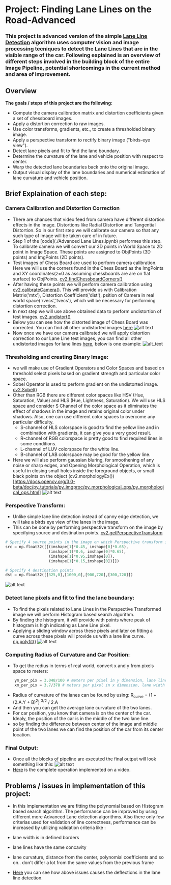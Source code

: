# **Project: Finding Lane Lines on the Road-Advanced** 
### This project is advanced version of the simple [Lane Line Detection](___) algorithm uses computer vision and image processing tecniques to detect the Lane Lines that are in the visible range of the car. Following explained is an overview of different steps involved in the building block of the entire Image Pipeline, potential shortcomings in the current method and area of improvement.

## Overview
**The goals / steps of this project are the following:**

- Compute the camera calibration matrix and distortion coefficients given a set of chessboard images.
- Apply a distortion correction to raw images.
- Use color transforms, gradients, etc., to create a thresholded binary image.
- Apply a perspective transform to rectify binary image ("birds-eye view").
- Detect lane pixels and fit to find the lane boundary.
- Determine the curvature of the lane and vehicle position with respect to center.
- Warp the detected lane boundaries back onto the original image.
- Output visual display of the lane boundaries and numerical estimation of lane curvature and vehicle position.

[//]: # (Image References)

[image1]: ./camera_cal/undistorted/cal1.jpg
[image2]: ./test_outputs/undistorted_test6.jpg
[image3]: ./test_outputs/thresholded_image_test6.jpg
[image4]: ./test_outputs/warped_image_test3.jpg
[image5]: ./test_outputs/polyfitted.png
[image6]: ./test_outputs/final_image_test3.jpg

## Brief Explaination of each step:

### Camera Calibration and Distortion Correction

- There are chances that video feed from camera have different distortion effects in the image. Distortions like Radial Distortion and Tangential Distortion. So in our first step we will calibrate our camera so that any such type of image will be taken care of in future.
- Step 1 of the [code](./Advanced Lane Lines.ipynb) performes this step. To calibrate camera we will convert our 3D points in World Space to 2D point in Image Space. These points are assigned to ObjPoints (3D points) and ImgPoints (2D points). 
- Test images of Chess Board are used to perform camera calibration. Here we will use the corners found in the Chess Board as the ImgPoints and XY coordinates(z=0 as assuming chessboards are are on flat surface) to ObjPoints. [cv2.findChessboardCorners()](https://docs.opencv.org/2.4/modules/calib3d/doc/camera_calibration_and_3d_reconstruction.html)
- After having these points we will perform camera calibration using [cv2.calibrateCamera()](https://docs.opencv.org/2.4/modules/calib3d/doc/camera_calibration_and_3d_reconstruction.html). This will provide us with Calibration Matrix('mtx'), Distortion Coefficient('dist'), psition of Camera in real world space('rvecs','tvecs'), which will be necessary for performing distortion correction.
- In next step we will use above obtained data to perform undistortion of test images. [cv2.undistort()](https://docs.opencv.org/2.4/modules/imgproc/doc/geometric_transformations.html)
- Below you can see how the distorted image of Chess Board was corrected. You can find all other undistorted images [here](./camera_cal/undistorted)
![alt text][image1]
- Now once we have our camera calibrated we will apply distortion correction to our Lane Line test images, you can find all other undistorted images for lane lines [here](./test_outputs), below is one example:
![alt_text][image2]

### Thresholding and creating Binary Image:
- we will make use of Gradient Operators and Color Spaces and based on threshold select pixels based on gradient strength and particular color space.
- Sobel Operator is used to perform gradient on the undistorted image. [cv2.Sobel()](https://docs.opencv.org/2.4/doc/tutorials/imgproc/imgtrans/sobel_derivatives/sobel_derivatives.html)
- Other than RGB there are different color spaces like HSV (Hue, Saturation, Value) and HLS (Hue, Lightness, Saturation). We will use HLS space and consider S Channel of the color space as it eliminates the effect of shadows in the image and retains original color under shadows. Also, one can use different color spaces to overcome any particular difficulty.
    - S-channel of HLS colorspace is good to find the yellow line and in combination with gradients, it can give you a very good result.
    - R-channel of RGB colorspace is pretty good to find required lines in some conditions.
    - L-channel of LUV colorspace for the white line.
    - B-channel of LAB colorspace may be good for the yellow line.
- Here we will also perform gaussian bluring, for smoothening of any noise or sharp edges, and Opening Morphological Operation, which is useful in closing small holes inside the foreground objects, or small black points on the object (cv2.morphologyEx())[https://docs.opencv.org/3.0-beta/doc/py_tutorials/py_imgproc/py_morphological_ops/py_morphological_ops.html]
![alt text][image3]

### Perspective Transform:
- Unlike simple lane line detection instead of canny edge detection, we will take a birds eye view of the lanes in the image.
- This can be done by performing perspective transform on the image by specifying source and destination points. [cv2.getPerspectiveTransform](https://docs.opencv.org/3.0-beta/doc/py_tutorials/py_imgproc/py_geometric_transformations/py_geometric_transformations.html)
```python
# Specify 4 source points in the image on which Perspective transform is to be performed
src = np.float32([[(imshape[1]*0.45, imshape[0]*0.65),
                   (imshape[1]*0.6, imshape[0]*0.65),
                   (imshape[1]*0.95,imshape[0]),
                   (imshape[1]*0.15,imshape[0])]])

# Specify 4 destination points
dst = np.float32([[325,0],[1000,0],[900,720],[300,720]])

```
![alt text][image4]

###  Detect lane pixels and fit to find the lane boundary:
- To find the pixels related to Lane Lines in the Perspective Transformed image we will perform Histogram based search algorithm.
- By finding the histogram, it will provide with points where peak of histogram is high indicating as Lane Line pixel.
- Applying a sliding window across these pixels and later on fitting a curve across these pixels will provide us with a lane line curve. [np.polyfit()](https://docs.scipy.org/doc/numpy-1.15.0/reference/generated/numpy.polyfit.html)
![alt text][image5]

### Computing Radius of Curvature and Car Position:
- To get the redius in terms of real world, convert x and y from pixels space to meters:
```python
    ym_per_pix = 3.048/100 # meters per pixel in y dimension, lane line is 10 ft = 3.048 meters
    xm_per_pix = 3.7/378 # meters per pixel in x dimension, lane width is 12 ft = 3.7 meters
```
- Radius of curvature of the lanes can be found by using:
R<sub>curve</sub> = (1 + (2.A.Y + B)<sup>2</sup>) <sup>3/2</sup> / 2.A
- And then you can get the average lane curvature of the two lanes.
- For car position, you know that camera is on the center of the car. Idealy, the position of the car is in the middle of the two lane line.
- so by finding the difference between center of the image and middle point of the two lanes we can find the position of the car from its center location.

### Final Output:
- Once all the blocks of pipeline are executed the final output will look something like this:
![alt text][image6]
- [Here](./project_video_output.mp4) is the complete operation implemented on a video.

## Problems / issues in implementation of this project:
- In this implementation we are fitting the polynomial based on Histogram based search algorithm. The performance can be improved by using different more Advanced Lane detection algorithms. Also there only few criterias used for validation of line correctness, performance can be increased by utilizing validation criteria like :
- lane width is in defined borders
- lane lines have the same concavity
- lane curvature, distance from the center, polynomial coefficients and so on.. don't differ a lot from the same values from the previous frame

- [Here](./challeneg_video_output.mp4) you can see how above issues causes the deflections in the lane line detection.
